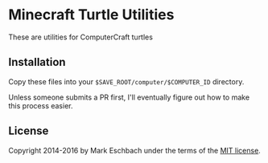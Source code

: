 # Minecraft Turtle Utilities

These are utilities for ComputerCraft turtles

## Installation

Copy these files into your `$SAVE_ROOT/computer/$COMPUTER_ID` directory.

Unless someone submits a PR first, I'll eventually figure out how to make this process easier.

## License
Copyright 2014-2016 by Mark Eschbach under the terms of the [MIT license](https://opensource.org/licenses/MIT).


